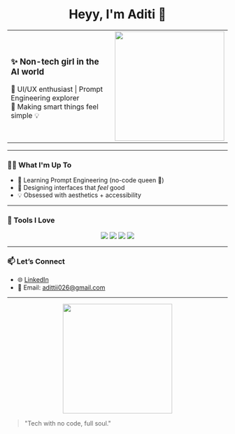 

<!--
**Adittii026/Adittii026** is a ✨ _special_ ✨ repository because its `README.md` (this file) appears on your GitHub profile.

Here are some ideas to get you started:

- 🔭 I’m currently working on ...
- 🌱 I’m currently learning ...
- 👯 I’m looking to collaborate on ...
- 🤔 I’m looking for help with ...
- 💬 Ask me about ...
- 📫 How to reach me: ...
- 😄 Pronouns: ...
- ⚡ Fun fact: ...
-->
<h1 align="center">Heyy, I'm Aditi 💫</h1>

<table>
  <tr>
    <td align="left">
      <h3>✨ Non-tech girl in the AI world</h3>
      <p>
        🎨 UI/UX enthusiast | Prompt Engineering explorer <br>
        🧠 Making smart things feel simple 💡
      </p>
    </td>
    <td align="right">
      <img src="https://media.giphy.com/media/v1.Y2lkPTc5MGI3NjExNzRyc2hrY21scmJzdnR3YjFiOGp3a3U1a3l6Y2pnbGpkaW5xZ3huZCZlcD12MV9naWZzX3NlYXJjaCZjdD1n/13HgwGsXF0aiGY/giphy.gif" width="250">
    </td>
  </tr>
</table>

---

### 👩‍💻 What I'm Up To

- 🌈 Learning Prompt Engineering (no-code queen 👑)
- 🎨 Designing interfaces that *feel* good
- 💡 Obsessed with aesthetics + accessibility

---

### 🔧 Tools I Love

<p align="center">
  <img src="https://img.shields.io/badge/Prompting-✨-FF69B4" />
  <img src="https://img.shields.io/badge/Figma-love-8E44AD" />
  <img src="https://img.shields.io/badge/Notion-🖤-000000" />
  <img src="https://img.shields.io/badge/Canva-vibes-20C997" />
</p>

---

### 📫 Let’s Connect

- 🌐 [LinkedIn](www.linkedin.com/in/aditi-das-129199250)
- 📧 Email: adittii026@gmail.com


---

<p align="center">
  <img src="https://media.giphy.com/media/l0MYRzcWP7K3BzSMM/giphy.gif" width="250"/>
</p>

> "Tech with no code, full soul." 

